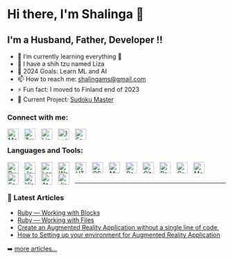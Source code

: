 # Hi there, I'm Shalinga 👋 

## I'm a Husband, Father, Developer !!

- 📖 I’m currently learning everything 🤣
- 🐶 I have a shih tzu named Liza
- 🥅 2024 Goals: Learn ML and AI
- 📫 How to reach me: shalingams@gmail.com
- ⚡ Fun fact: I moved to Finland end of 2023
- 🔢 Current Project: [Sudoku Master](https://sudoku-master.com/)

### Connect with me:
[<img align="left" alt="Medium" width="26px" src="https://cdn4.iconfinder.com/data/icons/social-media-rounded-corners/512/Medium_rounded_cr-512.png" style="padding-right:10px;" />](https://shalingamanasinghe.medium.com/)
&nbsp;&nbsp;
[<img align="left" alt="Twitter" width="26px" src="https://cdn.jsdelivr.net/gh/devicons/devicon/icons/twitter/twitter-original.svg" style="padding-right:10px;" />](https://twitter.com/shalingams)
&nbsp;&nbsp;
[<img align="left" alt="Linkedin" width="26px" src="https://cdn.jsdelivr.net/gh/devicons/devicon/icons/linkedin/linkedin-original.svg" style="padding-right:10px;" />](https://linkedin.com/in/shalingams)
&nbsp;&nbsp;
[<img align="left" alt="Instagram" width="26px" src="https://cdn2.iconfinder.com/data/icons/social-media-2285/512/1_Instagram_colored_svg_1-512.png" style="padding-right:10px;" />](https://instagram.com/shalingams)
&nbsp;&nbsp;
[<img align="left" alt="Facebook" width="26px" src="https://cdn.jsdelivr.net/gh/devicons/devicon/icons/facebook/facebook-original.svg" style="padding-right:10px;" />](https://facebook.com/shalingams)


### Languages and Tools:

<img align="left" alt="Ruby" width="26px" src="https://cdn.jsdelivr.net/gh/devicons/devicon/icons/ruby/ruby-original.svg" style="padding-right:10px;" />
<img align="left" alt="JavaScript" width="26px" src="https://cdn.jsdelivr.net/gh/devicons/devicon/icons/javascript/javascript-original.svg" style="padding-right:10px;" />
<img align="left" alt="Laravel" width="26px" src="https://laravel.com/img/logomark.min.svg" style="padding-right:10px;" />
<img align="left" alt="WordPress" width="26px" src="https://cdn.jsdelivr.net/gh/devicons/devicon/icons/wordpress/wordpress-original.svg" style="padding-right:10px;" />
<img align="left" alt="HTML5" width="26px" src="https://cdn.jsdelivr.net/gh/devicons/devicon/icons/html5/html5-original.svg" style="padding-right:10px;" />
<img align="left" alt="CSS3" width="26px" src="https://cdn.jsdelivr.net/gh/devicons/devicon/icons/css3/css3-original.svg" style="padding-right:10px;" />
<img align="left" alt="MySQL" width="26px" src="https://cdn.jsdelivr.net/gh/devicons/devicon/icons/mysql/mysql-original.svg" style="padding-right:10px;" />
<img align="left" alt="PostgreSQL" width="26px" src="https://cdn.jsdelivr.net/gh/devicons/devicon/icons/postgresql/postgresql-original.svg" style="padding-right:10px;" />
<img align="left" alt="Git" width="26px" src="https://cdn.jsdelivr.net/gh/devicons/devicon/icons/git/git-original.svg" style="padding-right:10px;" />
<img align="left" alt="React" width="26px" src="https://cdn.jsdelivr.net/gh/devicons/devicon/icons/react/react-original.svg" style="padding-right:10px;" />
<img align="left" alt="GraphQL" width="26px" src="https://cdn.jsdelivr.net/gh/devicons/devicon/icons/graphql/graphql-plain.svg" style="padding-right:10px;" />
<img align="left" alt="MongoDB" width="26px" src="https://cdn.jsdelivr.net/gh/devicons/devicon/icons/mongodb/mongodb-original.svg" style="padding-right:10px;" />
<img align="left" alt="Sass" width="26px" src="https://cdn.jsdelivr.net/gh/devicons/devicon/icons/sass/sass-original.svg" style="padding-right:10px;" />
<img align="left" alt="Visual Studio Code" width="26px" src="https://cdn.jsdelivr.net/gh/devicons/devicon/icons/vscode/vscode-original.svg" style="padding-right:10px;" />
<img align="left" alt="Atom" width="26px" src="https://cdn.jsdelivr.net/gh/devicons/devicon/icons/atom/atom-original.svg" style="padding-right:10px;" />
<img align="left" alt="Jira" width="26px" src="https://cdn.jsdelivr.net/gh/devicons/devicon/icons/jira/jira-original.svg" style="padding-right:10px;" />

<br />
<br />

---

### 📕 Latest Articles

<!-- BLOG-POST-LIST:START -->
- [Ruby — Working with Blocks](https://blog.devgenius.io/ruby-working-with-blocks-1640e6861d0c)
- [Ruby — Working with Files](https://shalingamanasinghe.medium.com/ruby-working-with-files-1f1a8d3190c4)
- [Create an Augmented Reality Application without a single line of code.](https://arvrjourney.com/create-an-augmented-reality-application-without-a-single-line-of-code-7a7c132aade2)
- [How to Setting up your environment for Augmented Reality Application](https://shalingamanasinghe.medium.com/how-to-setting-up-your-environment-for-augmented-reality-application-5a2dbf64ca57)
<!-- BLOG-POST-LIST:END -->

➡️ [more articles...](https://shalingamanasinghe.medium.com/)


[twitter]: https://twitter.com/shalingams
[instagram]: https://instagram.com/shalingams
[linkedin]: https://linkedin.com/in/shalingams
[facebook]: https://facebook.com/shalingams


<!--
**shalingams/shalingams** is a ✨ _special_ ✨ repository because its `README.md` (this file) appears on your GitHub profile.

Here are some ideas to get you started:

- 🔭 I’m currently working on ...
- 🌱 I’m currently learning ...
- 👯 I’m looking to collaborate on ...
- 🤔 I’m looking for help with ...
- 💬 Ask me about ...
- 😄 Pronouns: ...
- ⚡ Fun fact: ...
-->
